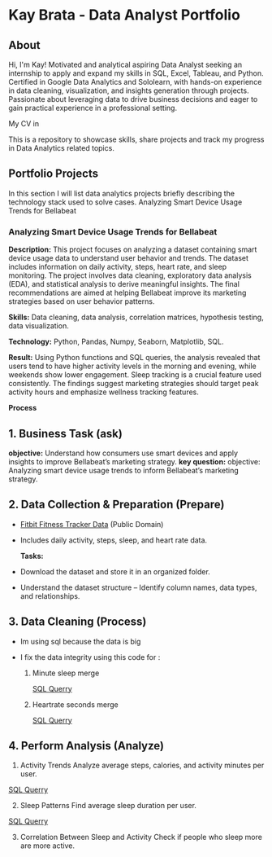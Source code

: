 # Kay Brata - Data Analyst Portfolio
## About
Hi, I'm Kay! Motivated and analytical aspiring Data Analyst seeking an internship to apply and expand my skills in SQL, Excel, Tableau, and Python. Certified in Google Data Analytics and Sololearn, with hands-on experience in data cleaning, visualization, and insights generation through projects. Passionate about leveraging data to drive business decisions and eager to gain practical experience in a professional setting.

My CV in

This is a repository to showcase skills, share projects and track my progress in Data Analytics related topics.

## Portfolio Projects
In this section I will list data analytics projects briefly describing the technology stack used to solve cases.
Analyzing Smart Device Usage Trends for Bellabeat

### Analyzing Smart Device Usage Trends for Bellabeat

**Description:** This project focuses on analyzing a dataset containing smart device usage data to understand user behavior and trends. The dataset includes information on daily activity, steps, heart rate, and sleep monitoring. The project involves data cleaning, exploratory data analysis (EDA), and statistical analysis to derive meaningful insights. The final recommendations are aimed at helping Bellabeat improve its marketing strategies based on user behavior patterns.

**Skills:**  Data cleaning, data analysis, correlation matrices, hypothesis testing, data visualization.

**Technology:** Python, Pandas, Numpy, Seaborn, Matplotlib, SQL.

**Result:** Using Python functions and SQL queries, the analysis revealed that users tend to have higher activity levels in the morning and evening, while weekends show lower engagement. Sleep tracking is a crucial feature used consistently. The findings suggest marketing strategies should target peak activity hours and emphasize wellness tracking features.

**Process**

  ## 1. Business Task (ask)
   **objective:** Understand how consumers use smart devices and apply insights to improve Bellabeat’s marketing strategy. 
     **key question:** 
       objective: Analyzing smart device usage trends to inform Bellabeat’s marketing strategy.
      
 ## 2. Data Collection & Preparation (Prepare)
- [Fitbit Fitness Tracker Data](https://www.kaggle.com/datasets/arashnic/fitbit) (Public Domain)
- Includes daily activity, steps, sleep, and heart rate data.
  
  **Tasks:**
- Download the dataset and store it in an organized folder.
-  Understand the dataset structure – Identify column names, data types, and relationships.
 ## 3. Data Cleaning  (Process)
- Im using sql because the data is big
- I fix the data integrity using this code for :

  1. Minute sleep merge
     
     [SQL Querry](https://console.cloud.google.com/bigquery?sq=1039618084538:4cff56f03da34c1e828733829052eba6) 
     
  2. Heartrate seconds merge
     
     [SQL Querry](https://console.cloud.google.com/bigquery?sq=1039618084538:6769cb38275846f083c1b96e98c1612e)

## 4. Perform Analysis (Analyze)
1. Activity Trends
Analyze average steps, calories, and activity minutes per user.

[SQL Querry](https://console.cloud.google.com/bigquery?sq=1039618084538:68c7ac8950e64c8ea423357782c530ee)

2. Sleep Patterns
Find average sleep duration per user.

[SQL Querry](https://console.cloud.google.com/bigquery?sq=1039618084538:f60664bd0d754d3aaf2ba5ca0d703b1b)

3. Correlation Between Sleep and Activity
Check if people who sleep more are more active.

